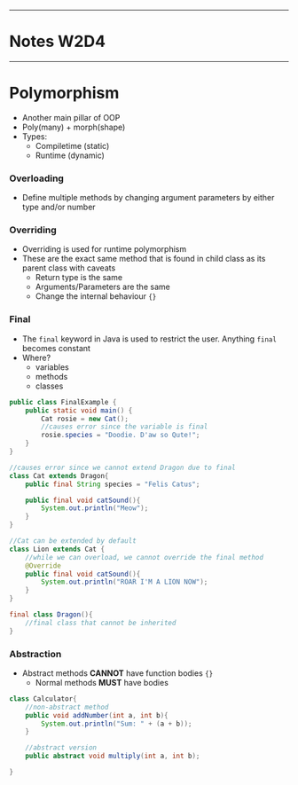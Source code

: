 
---

# Notes W2D4

---

# Polymorphism

- Another main pillar of OOP
- Poly(many) + morph(shape)
- Types:
    - Compiletime (static)
    - Runtime (dynamic)

### Overloading

- Define multiple methods by changing argument parameters by either type and/or number

### Overriding

- Overriding is used for runtime polymorphism
- These are the exact same method that is found in child class as its parent class with caveats
    - Return type is the same
    - Arguments/Parameters are the same
    - Change the internal behaviour `{}`

### Final

- The `final` keyword in Java is used to restrict the user. Anything `final` becomes constant
- Where?
    - variables
    - methods
    - classes

```java
public class FinalExample {
    public static void main() {
        Cat rosie = new Cat();
        //causes error since the variable is final
        rosie.species = "Doodie. D'aw so Qute!";
    }
}

//causes error since we cannot extend Dragon due to final
class Cat extends Dragon{
    public final String species = "Felis Catus";

    public final void catSound(){
        System.out.println("Meow");
    }
}

//Cat can be extended by default
class Lion extends Cat {
    //while we can overload, we cannot override the final method
    @Override
    public final void catSound(){
        System.out.println("ROAR I'M A LION NOW");
    }
}

final class Dragon(){
    //final class that cannot be inherited
}
```

### Abstraction

- Abstract methods **CANNOT** have function bodies `{}`
    - Normal methods **MUST** have bodies

```java
class Calculator{
    //non-abstract method
    public void addNumber(int a, int b){
        System.out.println("Sum: " + (a + b));
    }

    //abstract version
    public abstract void multiply(int a, int b);

}
```